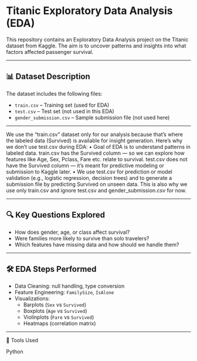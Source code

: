 #  Titanic Exploratory Data Analysis (EDA) 

This repository contains an Exploratory Data Analysis project on the Titanic dataset from Kaggle. The aim is to uncover patterns and insights into what factors affected passenger survival.

---

## 📊 Dataset Description

The dataset includes the following files:

- `train.csv` – Training set (used for EDA)
- `test.csv` – Test set (not used in this EDA)
- `gender_submission.csv` – Sample submission file (not used here)

---


We use the “train.csv” dataset only for our analysis because that’s where the labeled data (Survived) is available for insight generation.
Here’s why we don’t use test.csv during EDA: 
•	Goal of EDA is to understand patterns in labeled data. train.csv has the Survived column — so we can explore how features like Age, Sex, Pclass, Fare etc. relate to survival. test.csv does not have the Survived column — it’s meant for predictive modeling or submission to Kaggle later.
•	We use test.csv for prediction or model validation (e.g., logistic regression, decision trees) and to generate a submission file by predicting Survived on unseen data. 
This is also why we use only train.csv and ignore test.csv and gender_submission.csv for now. 


---


## 🔍 Key Questions Explored

- How does gender, age, or class affect survival?
- Were families more likely to survive than solo travelers?
- Which features have missing data and how should we handle them?



---


## 🛠️ EDA Steps Performed

- Data Cleaning: null handling, type conversion
- Feature Engineering: `FamilySize`, `IsAlone`
- Visualizations:
  - Barplots (`Sex` vs `Survived`)
  - Boxplots (`Age` vs `Survived`)
  - Violinplots (`Fare` vs `Survived`)
  - Heatmaps (correlation matrix)


 ---


 🚀 Tools Used

 Python
